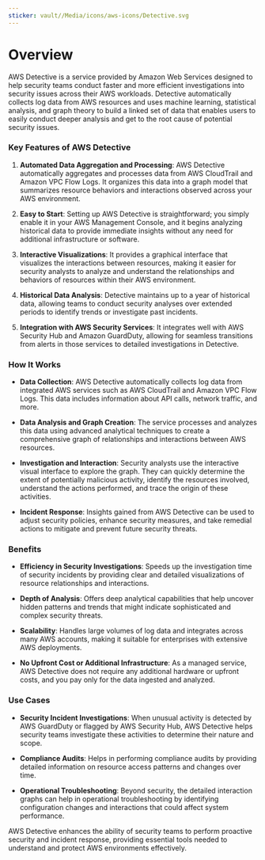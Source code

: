 ```yaml
---
sticker: vault//Media/icons/aws-icons/Detective.svg
---
```

# Overview

AWS Detective is a service provided by Amazon Web Services designed to help security teams conduct faster and more efficient investigations into security issues across their AWS workloads. Detective automatically collects log data from AWS resources and uses machine learning, statistical analysis, and graph theory to build a linked set of data that enables users to easily conduct deeper analysis and get to the root cause of potential security issues.

### Key Features of AWS Detective

1. **Automated Data Aggregation and Processing**: AWS Detective automatically aggregates and processes data from AWS CloudTrail and Amazon VPC Flow Logs. It organizes this data into a graph model that summarizes resource behaviors and interactions observed across your AWS environment.
    
2. **Easy to Start**: Setting up AWS Detective is straightforward; you simply enable it in your AWS Management Console, and it begins analyzing historical data to provide immediate insights without any need for additional infrastructure or software.
    
3. **Interactive Visualizations**: It provides a graphical interface that visualizes the interactions between resources, making it easier for security analysts to analyze and understand the relationships and behaviors of resources within their AWS environment.
    
4. **Historical Data Analysis**: Detective maintains up to a year of historical data, allowing teams to conduct security analyses over extended periods to identify trends or investigate past incidents.
    
5. **Integration with AWS Security Services**: It integrates well with AWS Security Hub and Amazon GuardDuty, allowing for seamless transitions from alerts in those services to detailed investigations in Detective.
    

### How It Works

- **Data Collection**: AWS Detective automatically collects log data from integrated AWS services such as AWS CloudTrail and Amazon VPC Flow Logs. This data includes information about API calls, network traffic, and more.
    
- **Data Analysis and Graph Creation**: The service processes and analyzes this data using advanced analytical techniques to create a comprehensive graph of relationships and interactions between AWS resources.
    
- **Investigation and Interaction**: Security analysts use the interactive visual interface to explore the graph. They can quickly determine the extent of potentially malicious activity, identify the resources involved, understand the actions performed, and trace the origin of these activities.
    
- **Incident Response**: Insights gained from AWS Detective can be used to adjust security policies, enhance security measures, and take remedial actions to mitigate and prevent future security threats.
    

### Benefits

- **Efficiency in Security Investigations**: Speeds up the investigation time of security incidents by providing clear and detailed visualizations of resource relationships and interactions.
    
- **Depth of Analysis**: Offers deep analytical capabilities that help uncover hidden patterns and trends that might indicate sophisticated and complex security threats.
    
- **Scalability**: Handles large volumes of log data and integrates across many AWS accounts, making it suitable for enterprises with extensive AWS deployments.
    
- **No Upfront Cost or Additional Infrastructure**: As a managed service, AWS Detective does not require any additional hardware or upfront costs, and you pay only for the data ingested and analyzed.
    

### Use Cases

- **Security Incident Investigations**: When unusual activity is detected by AWS GuardDuty or flagged by AWS Security Hub, AWS Detective helps security teams investigate these activities to determine their nature and scope.
    
- **Compliance Audits**: Helps in performing compliance audits by providing detailed information on resource access patterns and changes over time.
    
- **Operational Troubleshooting**: Beyond security, the detailed interaction graphs can help in operational troubleshooting by identifying configuration changes and interactions that could affect system performance.
    

AWS Detective enhances the ability of security teams to perform proactive security and incident response, providing essential tools needed to understand and protect AWS environments effectively.